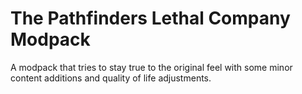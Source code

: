 # The Pathfinders Lethal Company Modpack
 A modpack that tries to stay true to the original feel with some minor content additions and quality of life adjustments.
